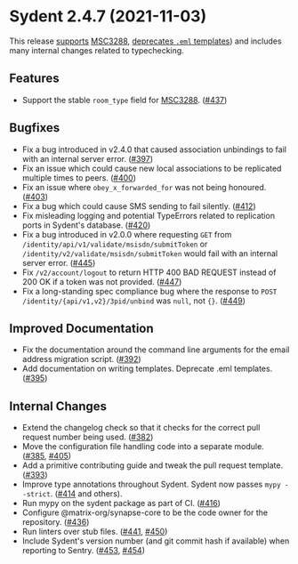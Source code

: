 Sydent 2.4.7 (2021-11-03)
=========================

This release [supports](https://github.com/matrix-org/sydent/issues/437) [MSC3288](https://github.com/matrix-org/matrix-doc/pull/3288), [deprecates `.eml` templates](https://github.com/matrix-org/sydent/issues/395)) and includes many internal changes related to typechecking.

Features
--------

- Support the stable `room_type` field for [MSC3288](https://github.com/matrix-org/matrix-doc/pull/3288). ([\#437](https://github.com/matrix-org/sydent/issues/437))


Bugfixes
--------

- Fix a bug introduced in v2.4.0 that caused association unbindings to fail with an internal server error. ([\#397](https://github.com/matrix-org/sydent/issues/397))
- Fix an issue which could cause new local associations to be replicated multiple times to peers. ([\#400](https://github.com/matrix-org/sydent/issues/400))
- Fix an issue where `obey_x_forwarded_for` was not being honoured. ([\#403](https://github.com/matrix-org/sydent/issues/403))
- Fix a bug which could cause SMS sending to fail silently. ([\#412](https://github.com/matrix-org/sydent/issues/412))
- Fix misleading logging and potential TypeErrors related to replication ports in Sydent's database. ([\#420](https://github.com/matrix-org/sydent/issues/420))
- Fix a bug introduced in v2.0.0 where requesting `GET` from `/identity/api/v1/validate/msisdn/submitToken` or `/identity/v2/validate/msisdn/submitToken` would fail with an internal server error. ([\#445](https://github.com/matrix-org/sydent/issues/445))
- Fix `/v2/account/logout` to return HTTP 400 BAD REQUEST instead of 200 OK if a token was not provided. ([\#447](https://github.com/matrix-org/sydent/issues/447))
- Fix a long-standing spec compliance bug where the response to `POST /identity/{api/v1,v2}/3pid/unbind` was `null`, not `{}`. ([\#449](https://github.com/matrix-org/sydent/issues/449))


Improved Documentation
----------------------

- Fix the documentation around the command line arguments for the email address migration script. ([\#392](https://github.com/matrix-org/sydent/issues/392))
- Add documentation on writing templates. Deprecate .eml templates. ([\#395](https://github.com/matrix-org/sydent/issues/395))


Internal Changes
----------------

- Extend the changelog check so that it checks for the correct pull request number being used. ([\#382](https://github.com/matrix-org/sydent/issues/382))
- Move the configuration file handling code into a separate module. ([\#385](https://github.com/matrix-org/sydent/issues/385), [\#405](https://github.com/matrix-org/sydent/issues/405))
- Add a primitive contributing guide and tweak the pull request template. ([\#393](https://github.com/matrix-org/sydent/issues/393))
- Improve type annotations throughout Sydent. Sydent now passes `mypy --strict`. ([\#414](https://github.com/matrix-org/sydent/issues/414) and others).
- Run mypy on the sydent package as part of CI. ([\#416](https://github.com/matrix-org/sydent/issues/416))
- Configure @matrix-org/synapse-core to be the code owner for the repository. ([\#436](https://github.com/matrix-org/sydent/issues/436))
- Run linters over stub files. ([\#441](https://github.com/matrix-org/sydent/issues/441), [\#450](https://github.com/matrix-org/sydent/issues/450))
- Include Sydent's version number (and git commit hash if available) when reporting to Sentry. ([\#453](https://github.com/matrix-org/sydent/issues/453), [\#454](https://github.com/matrix-org/sydent/issues/454))

